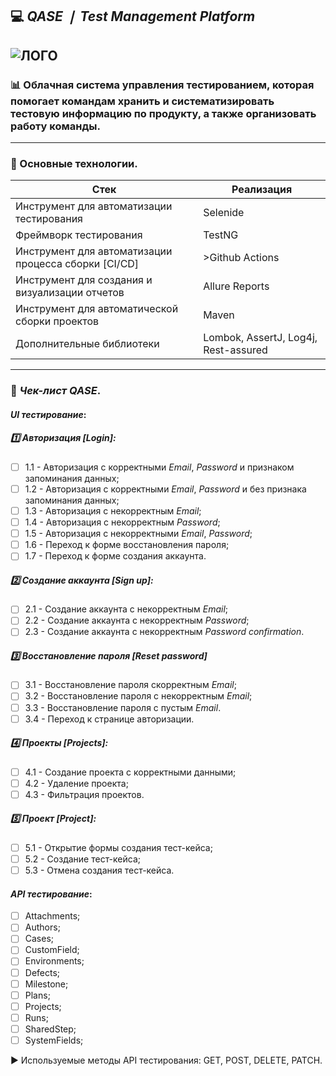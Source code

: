 [//]: # (Author: Artem Svidinskiy, Reviewer: Timofei Borodich)
## 💻 *QASE ❘ Test Management Platform*

![ЛОГО](https://d36r73waboa44k.cloudfront.net/2023/09/qase-logo-blog.png)
---

### 📊 Облачная система управления тестированием, которая помогает командам хранить и систематизировать тестовую информацию по продукту, а также организовать работу команды.

---

### 🔧 Основные технологии.

| **Стек**                                       | **Реализация**                       |
|------------------------------------------------|--------------------------------------|
| Инструмент для автоматизации тестирования      | Selenide                             |
| Фреймворк тестирования                         | TestNG                               |
| Инструмент для автоматизации процесса сборки [CI/CD] | >Github Actions                      |
| Инструмент для создания и визуализации отчетов | Allure Reports                       |
| Инструмент для автоматической сборки проектов  | Maven                                |
| Дополнительные библиотеки                      | Lombok, AssertJ, Log4j, Rest-assured |


---
### 📃 *Чек-лист QASE*. 

#### *UI тестирование*:

#####  1️⃣ Авторизация [Login]:
- [ ] 1.1 - Авторизация с корректными *Email*, *Password* и признаком запоминания данных;
- [ ] 1.2 - Авторизация с корректными *Email*, *Password* и без признака запоминания данных;
- [ ] 1.3 - Авторизация с некорректным *Email*;
- [ ] 1.4 - Авторизация с некорректным *Password*;
- [ ] 1.5 - Авторизация с некорректными *Email*, *Password*;
- [ ] 1.6 - Переход к форме восстановления пароля;
- [ ] 1.7 - Переход к форме создания аккаунта.

##### 2️⃣ Создание аккаунта [Sign up]:
- [ ] 2.1 - Создание аккаунта с некорректным *Email*;
- [ ] 2.2 - Создание аккаунта с некорректным *Password*;
- [ ] 2.3 - Создание аккаунта с некорректным *Password confirmation*.

##### 3️⃣ Восстановление пароля [Reset password]
- [ ] 3.1 - Восстановление пароля скорректным *Email*;
- [ ] 3.2 - Восстановление пароля с некорректным *Email*;
- [ ] 3.3 - Восстановление пароля с пустым *Email*.
- [ ] 3.4 - Переход к странице авторизации.

##### 4️⃣ Проекты [Projects]:
- [ ] 4.1 - Создание проекта с корректными данными;
- [ ] 4.2 - Удаление проекта;
- [ ] 4.3 - Фильтрация проектов.

##### 5️⃣ Проект [Project]:
- [ ] 5.1 - Открытие формы создания тест-кейса;
- [ ] 5.2 - Создание тест-кейса;
- [ ] 5.3 - Отмена создания тест-кейса.

#### *API тестирование*:
- [ ] Attachments;
- [ ] Authors;
- [ ] Cases;
- [ ] CustomField;
- [ ] Environments;
- [ ] Defects;
- [ ] Milestone;
- [ ] Plans;
- [ ] Projects;
- [ ] Runs;
- [ ] SharedStep;
- [ ] SystemFields;

▶️ Используемые методы API тестирования: GET, POST, DELETE, PATCH.